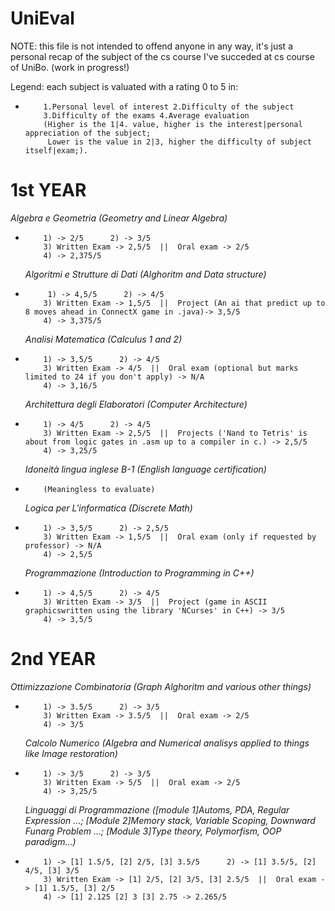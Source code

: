 # UniEval
NOTE: this file is not intended to offend anyone in any way, it's just a personal recap of the subject of the cs course I've succeded at cs course of UniBo. (work in progress!)

Legend: each subject is valuated with a rating 0 to 5 in:
+         1.Personal level of interest 2.Difficulty of the subject
          3.Difficulty of the exams 4.Average evaluation
          (Higher is the 1|4. value, higher is the interest|personal appreciation of the subject; 
           Lower is the value in 2|3, higher the difficulty of subject itself|exam;).

# 1st YEAR

  *Algebra e Geometria (Geometry and Linear Algebra)*
+         1) -> 2/5      2) -> 3/5
          3) Written Exam -> 2,5/5  ||  Oral exam -> 2/5
          4) -> 2,375/5

  *Algoritmi e Strutture di Dati (Alghoritm and Data structure)*
+          1) -> 4,5/5      2) -> 4/5
          3) Written Exam -> 1,5/5  ||  Project (An ai that predict up to 8 moves ahead in ConnectX game in .java)-> 3,5/5
          4) -> 3,375/5

  *Analisi Matematica (Calculus 1 and 2)*
+         1) -> 3,5/5      2) -> 4/5
          3) Written Exam -> 4/5  ||  Oral exam (optional but marks limited to 24 if you don't apply) -> N/A
          4) -> 3,16/5

  *Architettura degli Elaboratori (Computer Architecture)*
+         1) -> 4/5      2) -> 4/5
          3) Written Exam -> 2,5/5  ||  Projects ('Nand to Tetris' is about from logic gates in .asm up to a compiler in c.) -> 2,5/5
          4) -> 3,25/5

  *Idoneità lingua inglese B-1 (English language certification)*
+         (Meaningless to evaluate)

  *Logica per L'informatica (Discrete Math)*
+         1) -> 3,5/5      2) -> 2,5/5
          3) Written Exam -> 1,5/5  ||  Oral exam (only if requested by professor) -> N/A
          4) -> 2,5/5

  *Programmazione (Introduction to Programming in C++)*
+         1) -> 4,5/5      2) -> 4/5
          3) Written Exam -> 3/5  ||  Project (game in ASCII graphicswritten using the library 'NCurses' in C++) -> 3/5
          4) -> 3,5/5

# 2nd YEAR

  *Ottimizzazione Combinatoria (Graph Alghoritm and various other things)*
+         1) -> 3.5/5      2) -> 3/5
          3) Written Exam -> 3.5/5  ||  Oral exam -> 2/5
          4) -> 3/5

  *Calcolo Numerico (Algebra and Numerical analisys applied to things like Image restoration)*
+         1) -> 3/5      2) -> 3/5
          3) Written Exam -> 5/5  ||  Oral exam -> 2/5
          4) -> 3,25/5

  *Linguaggi di Programmazione ([module 1]Automs, PDA, Regular Expression ...; [Module 2]Memory stack, Variable Scoping, Downward Funarg Problem ...; [Module 3]Type theory, Polymorfism, OOP paradigm...)*
+         1) -> [1] 1.5/5, [2] 2/5, [3] 3.5/5      2) -> [1] 3.5/5, [2] 4/5, [3] 3/5
          3) Written Exam -> [1] 2/5, [2] 3/5, [3] 2.5/5  ||  Oral exam -> [1] 1.5/5, [3] 2/5
          4) -> [1] 2.125 [2] 3 [3] 2.75 -> 2.265/5

